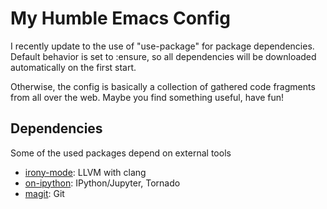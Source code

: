 # My Humble Emacs Config

I recently update to the use of "use-package" for package
dependencies. Default behavior is set to :ensure, so all dependencies
will be downloaded automatically on the first start.

Otherwise, the config is basically a collection of gathered code
fragments from all over the web. Maybe you find something useful, have
fun!

## Dependencies
Some of the used packages depend on external tools
- [irony-mode](https://github.com/Sarcasm/irony-mode): LLVM with clang
- [on-ipython](https://github.com/gregsexton/ob-ipython): IPython/Jupyter, Tornado
- [magit](https://github.com/magit/magit): Git
